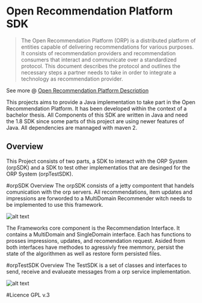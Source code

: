 Open Recommendation Platform SDK
================
> The Open Recommendation Platform (ORP) is a distributed platform of entities capable of delivering recommendations for various purposes. It consists of recommendation providers and recommendation consumers that interact and communicate over a standardized protocol. This document describes the protocol and outlines the necessary steps a partner needs to take in order to integrate a technology as recommendation provider. 

See more @ [Open Recommendation Platform Description](http://orp.plista.com/documentation/download)

This projects aims to provide a Java implementation to take part in the Open Recommendation Platform. It has been developed within the context of a bachelor thesis.
All Components of this SDK are written in Java and need the 1.8 SDK since some parts of this project are using newer features of Java. All dependencies are mannaged with maven 2.

Overview
----
This Project consists of two parts, a SDK to interact with the ORP System (orpSDK) and a SDK to test other implementatios that are desinged for the ORP System (orpTestSDK). 


#orpSDK Overview
The orpSDK consists of a jetty compontent that handels comunication with the orp servers. All recommendations, item updates and impressions are forworded to a MultiDomain Recommender witch needs to be implemented to use this framework. 

![alt text](... "orpSDK class diagram")

The Frameworks core component is the Recommendation Interface. It contains a MultiDomain and SingleDomain interface. Each has functions to prosses impressions, updates,
and recomendation request. Asided from both interfaces have methodes to agressivly free memmory, persist the state of the algorithmen as well as restore form persisted files. 

#orpTestSDK Overview
The TestSDK is a set of classes and interfaces to send, receive and evalueate messages from a orp service implementation.

![alt text](... "orpTestSDK class diagram")

#Licence
GPL v.3 